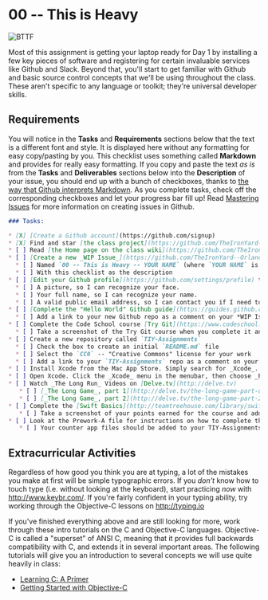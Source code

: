 # 00 -- This is Heavy

![BTTF](http://i.giphy.com/KL6leJilrOEVi.gif)

Most of this assignment is getting your laptop ready for Day 1 by installing a few key pieces of software and registering for certain invaluable services like Github and Slack. Beyond that, you'll start to get familiar with Github and basic source control concepts that we'll be using throughout the class. These aren't specific to any language or toolkit; they're universal developer skills.

## Requirements

You will notice in the __Tasks__ and __Requirements__ sections below that the text is a different font and style. It is displayed here without any formatting for easy copy/pasting by you. This checklist uses something called __Markdown__ and provides for really easy formatting. If you copy and paste the text _as is_ from the __Tasks__ and __Deliverables__ sections below into the __Description__ of your issue, you should end up with a bunch of checkboxes, thanks to [the way that Github interprets Markdown](https://guides.github.com/features/mastering-markdown/). As you complete tasks, check off the corresponding checkboxes and let your progress bar fill up! Read [Mastering Issues](https://guides.github.com/features/issues/) for more information on creating issues in Github.

```markdown
### Tasks:

* [X] [Create a Github account](https://github.com/signup)
* [X] Find and star [the class project](https://github.com/TheIronYard--Orlando/2015--FALL--iOS)
* [ ] Read [the Home page on the class wiki](https://github.com/TheIronYard--Orlando/2015--FALL--iOS/wiki)
* [ ] [Create a new _WIP Issue_](https://github.com/TheIronYard--Orlando/2015--FALL--iOS/issues/new)
  * [ ] Named `00 -- This is Heavy -- YOUR NAME` (where `YOUR NAME` is _your_ name)
  * [ ] With this checklist as the description
* [ ] [Edit your Github profile](https://github.com/settings/profile) to provide:
  * [ ] A picture, so I can recognize your face.
  * [ ] Your full name, so I can recognize your name.
  * [ ] A valid public email address, so I can contact you if I need to.
* [ ] [Complete the "Hello World" Github guide](https://guides.github.com/activities/hello-world/)
  * [ ] Add a link to your new Github repo as a comment on your *WIP Issue*
* [ ] Complete the Code School course [Try Git](https://www.codeschool.com/courses/try-git)
  * [ ] Take a screenshot of the Try Git course when you complete it and add it as a comment to your *WIP Issue*
* [ ] Create a new repository called `TIY-Assignments`
  * [ ] Check the box to create an initial `README.md` file
  * [ ] Select the `CC0` -- "Creative Commons" license for your work
  * [ ] Add a link to your `TIY-Assignments` repo as a comment on your *WIP Issue*
* [ ] Install Xcode from the Mac App Store. Simply search for _Xcode_.
* [ ] Open Xcode. Click the _Xcode_ menu in the menubar, then choose _Preferences_. Navigate to the _Downloads_ tab and install the latest iOS documentation (currently iOS 9.0). Once fully downloaded, the docset should have a small checkmark next to it.
* [ ] Watch _The Long Run_ Videos on [Delve.tv](http://delve.tv)
   * [ ] [_The Long Game_, part 1](http://delve.tv/the-long-game-part-one/)
   * [ ] [_The Long Game_, part 2](http://delve.tv/the-long-game-part-2/)
* [ ] Complete the [Swift Basics](http://teamtreehouse.com/library/swift-basics) course on Treehouse.
   * [ ] Take a screenshot of your points earned for the course and add it as a comment to your *WIP Issue*
* [ ] Look at the Prework-A file for instructions on how to complete the Counter app.
   * [ ] Your counter app files should be added to your TIY-Assignments repo. Because you previously added a link to your repo to your *WIP Issue*, I will be able to see your progress as you go. Be sure to commit/push the changes you make as you work on the app.
```

## Extracurricular Activities

Regardless of how good you think you are at typing, a lot of the mistakes you make at first will be simple typographic errors. If you _don't_ know how to touch type (i.e. without looking at the keyboard), start practicing _now_ with http://www.keybr.com/. If you're fairly confident in your typing ability, try working through the Objective-C lessons on http://typing.io

If you've finished everything above and are still looking for more, work through these intro tutorials on the C and Objective-C languages. Objective-C is called a "superset" of ANSI C, meaning that it provides full backwards compatibility with C, and extends it in several important areas. The following tutorials will give you an introduction to several concepts we will use quite heavily in class:

* [Learning C: A Primer](http://code.tutsplus.com/tutorials/learning-c-a-primer--mobile-13916)
* [Getting Started with Objective-C](http://code.tutsplus.com/tutorials/getting-started-with-objective-c--mobile-13944)
